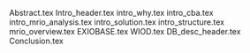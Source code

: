 Abstract.tex
Intro_header.tex
intro_why.tex
intro_cba.tex
intro_mrio_analysis.tex
intro_solution.tex
intro_structure.tex
mrio_overview.tex
EXIOBASE.tex
WIOD.tex
DB_desc_header.tex
Conclusion.tex